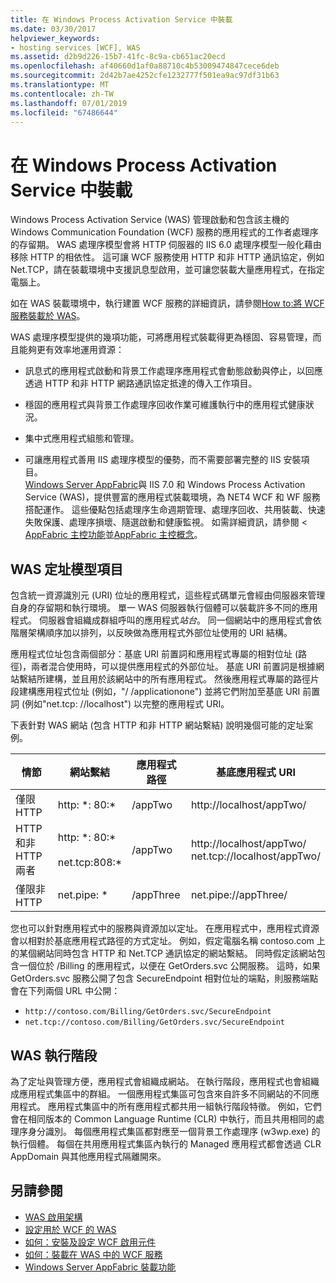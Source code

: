 ```yaml
---
title: 在 Windows Process Activation Service 中裝載
ms.date: 03/30/2017
helpviewer_keywords:
- hosting services [WCF], WAS
ms.assetid: d2b9d226-15b7-41fc-8c9a-cb651ac20ecd
ms.openlocfilehash: af40660d1af0a88710c4b53009474847cece6deb
ms.sourcegitcommit: 2d42b7ae4252cfe1232777f501ea9ac97df31b63
ms.translationtype: MT
ms.contentlocale: zh-TW
ms.lasthandoff: 07/01/2019
ms.locfileid: "67486644"
---
```

# <a name="hosting-in-windows-process-activation-service"></a>在 Windows Process Activation Service 中裝載
Windows Process Activation Service (WAS) 管理啟動和包含該主機的 Windows Communication Foundation (WCF) 服務的應用程式的工作者處理序的存留期。 WAS 處理序模型會將 HTTP 伺服器的 IIS 6.0 處理序模型一般化藉由移除 HTTP 的相依性。 這可讓 WCF 服務使用 HTTP 和非 HTTP 通訊協定，例如 Net.TCP，請在裝載環境中支援訊息型啟用，並可讓您裝載大量應用程式，在指定電腦上。  
  
 如在 WAS 裝載環境中，執行建置 WCF 服務的詳細資訊，請參閱[How to:將 WCF 服務裝載於 WAS](../../../../docs/framework/wcf/feature-details/how-to-host-a-wcf-service-in-was.md)。  
  
 WAS 處理序模型提供的幾項功能，可將應用程式裝載得更為穩固、容易管理，而且能夠更有效率地運用資源：  
  
- 訊息式的應用程式啟動和背景工作處理序應用程式會動態啟動與停止，以回應透過 HTTP 和非 HTTP 網路通訊協定抵達的傳入工作項目。  
  
- 穩固的應用程式與背景工作處理序回收作業可維護執行中的應用程式健康狀況。  
  
- 集中式應用程式組態和管理。  
  
- 可讓應用程式善用 IIS 處理序模型的優勢，而不需要部署完整的 IIS 安裝項目。  
[Windows Server AppFabric](https://go.microsoft.com/fwlink/?LinkId=196496)與 IIS 7.0 和 Windows Process Activation Service (WAS)，提供豐富的應用程式裝載環境，為 NET4 WCF 和 WF 服務搭配運作。 這些優點包括處理序生命週期管理、處理序回收、共用裝載、快速失敗保護、處理序損壞、隨選啟動和健康監視。 如需詳細資訊，請參閱 < [AppFabric 主控功能](https://go.microsoft.com/fwlink/?LinkId=196494)並[AppFabric 主控概念](https://go.microsoft.com/fwlink/?LinkId=196495)。  
  
## <a name="elements-of-the-was-addressing-model"></a>WAS 定址模型項目  
 包含統一資源識別元 (URI) 位址的應用程式，這些程式碼單元會經由伺服器來管理自身的存留期和執行環境。 單一 WAS 伺服器執行個體可以裝載許多不同的應用程式。 伺服器會組織成群組呼叫的應用程式*站台*。 同一個網站中的應用程式會依階層架構順序加以排列，以反映做為應用程式外部位址使用的 URI 結構。  
  
 應用程式位址包含兩個部分：基底 URI 前置詞和應用程式專屬的相對位址 (路徑)，兩者混合使用時，可以提供應用程式的外部位址。 基底 URI 前置詞是根據網站繫結所建構，並且用於該網站中的所有應用程式。 然後應用程式專屬的路徑片段建構應用程式位址 (例如，"/ /applicationone") 並將它們附加至基底 URI 前置詞 (例如"net.tcp: //localhost") 以完整的應用程式 URI。  
  
 下表針對 WAS 網站 (包含 HTTP 和非 HTTP 網站繫結) 說明幾個可能的定址案例。  
  
|情節|網站繫結|應用程式路徑|基底應用程式 URI|  
|--------------|-------------------|----------------------|---------------------------|  
|僅限 HTTP|http: *: 80:\*|/appTwo|http://localhost/appTwo/|  
|HTTP 和非 HTTP 兩者|http: *: 80:\*<br /><br /> net.tcp:808:\*|/appTwo|http://localhost/appTwo/<br />net.tcp://localhost/appTwo/|  
|僅限非 HTTP|net.pipe: *|/appThree|net.pipe://appThree/|  
  
 您也可以針對應用程式中的服務與資源加以定址。 在應用程式中，應用程式資源會以相對於基底應用程式路徑的方式定址。 例如，假定電腦名稱 contoso.com 上的某個網站同時包含 HTTP 和 Net.TCP 通訊協定的網站繫結。 同時假定該網站包含一個位於 /Billing 的應用程式，以便在 GetOrders.svc 公開服務。 這時，如果 GetOrders.svc 服務公開了包含 SecureEndpoint 相對位址的端點，則服務端點會在下列兩個 URL 中公開：  
  
- `http://contoso.com/Billing/GetOrders.svc/SecureEndpoint`
- `net.tcp://contoso.com/Billing/GetOrders.svc/SecureEndpoint`
  
## <a name="the-was-runtime"></a>WAS 執行階段  
 為了定址與管理方便，應用程式會組織成網站。 在執行階段，應用程式也會組織成應用程式集區中的群組。 一個應用程式集區可包含來自許多不同網站的不同應用程式。 應用程式集區中的所有應用程式都共用一組執行階段特徵。 例如，它們會在相同版本的 Common Language Runtime (CLR) 中執行，而且共用相同的處理序身分識別。 每個應用程式集區都對應至一個背景工作處理序 (w3wp.exe) 的執行個體。 每個在共用應用程式集區內執行的 Managed 應用程式都會透過 CLR AppDomain 與其他應用程式隔離開來。  
  
## <a name="see-also"></a>另請參閱

- [WAS 啟用架構](../../../../docs/framework/wcf/feature-details/was-activation-architecture.md)
- [設定用於 WCF 的 WAS](../../../../docs/framework/wcf/feature-details/configuring-the-wpa--service-for-use-with-wcf.md)
- [如何：安裝及設定 WCF 啟用元件](../../../../docs/framework/wcf/feature-details/how-to-install-and-configure-wcf-activation-components.md)
- [如何：裝載在 WAS 中的 WCF 服務](../../../../docs/framework/wcf/feature-details/how-to-host-a-wcf-service-in-was.md)
- [Windows Server AppFabric 裝載功能](https://go.microsoft.com/fwlink/?LinkId=201276)
